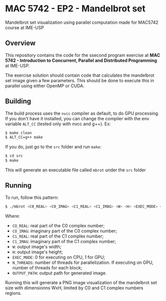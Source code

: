 # MAC 5742 - EP2 - Mandelbrot set
Mandelbrot set visualization using parallel computation made for MAC5742 course at IME-USP

## Overview

This repository contains the code for the ssecond program exercise at **MAC 5742 - Introduction to Concurrent, Parallel and Distributed Programming** at IME-USP.

The exercise solution should contain code that calculates the mandelbrot set image given a few parameters. This should be done to execute this in parallel using either OpenMP or CUDA.

## Building

The build process uses the `nvcc` compiler as default, to do GPU processing. If you don't have it installed, you can change the compiler with the env variable `ALT_CC` (tested only with nvcc and g++). 
Ex: 
```bash
$ make clean
$ ALT_CC=g++ make
```

If you do, just go to the `src` folder and run `make`:

```bash
$ cd src
$ make
```

This will generate an executable file called `mbrot` under the `src` folder

## Running

To run, follow this pattern:

```bash
$ ./mbrot <C0_REAL> <C0_IMAG> <C1_REAL> <C1_IMAG> <W> <H> <EXEC_MODE> <N_THREADS> <OUTPUT_PATH>
```

Where:
* `CO_REAL`: real part of the C0 complex number;
* `CO_IMAG`: imaginary part of the C0 complex number;
* `C1_REAL`: real part of the C1 complex number;
* `C1_IMAG`: imaginary part of the C1 complex number;
* `W`: output image's width;
* `H`: output image's height;
* `EXEC_MODE`: 0 for executing on CPU, 1 for GPU;
* `N_THREADS`: number of threads for parallelization. If executing on GPU, number of threads for each block;
* `OUTPUT_PATH`: output path for generated image.

Running this will generate a PNG image visualization of the mandelbrot set size with dimensionns WxH, limited by C0 and C1 complex numbers regions.

